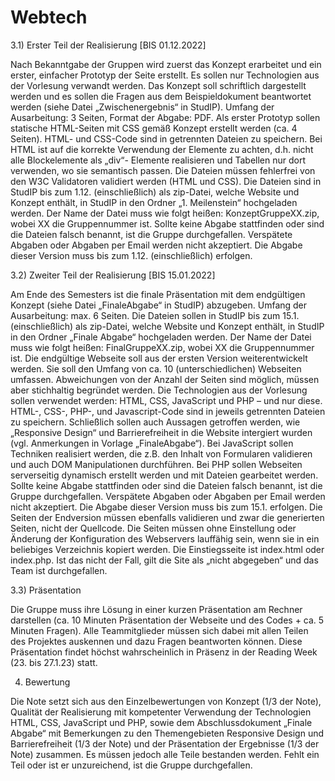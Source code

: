 # Webtech

3.1) Erster Teil der Realisierung [BIS 01.12.2022]

Nach Bekanntgabe der Gruppen wird zuerst das Konzept erarbeitet und ein erster, einfacher 
Prototyp der Seite erstellt. Es sollen nur Technologien aus der Vorlesung verwandt werden.
Das Konzept soll schriftlich dargestellt werden und es sollen die Fragen aus dem 
Beispieldokument beantwortet werden (siehe Datei „Zwischenergebnis“ in StudIP). Umfang 
der Ausarbeitung: 3 Seiten, Format der Abgabe: PDF. 
Als erster Prototyp sollen statische HTML-Seiten mit CSS gemäß Konzept erstellt werden
(ca. 4 Seiten). HTML- und CSS-Code sind in getrennten Dateien zu speichern. Bei HTML ist 
auf die korrekte Verwendung der Elemente zu achten, d.h. nicht alle Blockelemente als „div“-
Elemente realisieren und Tabellen nur dort verwenden, wo sie semantisch passen. Die 
Dateien müssen fehlerfrei von den W3C Validatoren validiert werden (HTML und CSS). Die 
Dateien sind in StudIP bis zum 1.12. (einschließlich) als zip-Datei, welche Website und 
Konzept enthält, in StudIP in den Ordner „1. Meilenstein“ hochgeladen werden. Der Name 
der Datei muss wie folgt heißen: KonzeptGruppeXX.zip, wobei XX die Gruppennummer ist. 
Sollte keine Abgabe stattfinden oder sind die Dateien falsch benannt, ist die Gruppe 
durchgefallen. Verspätete Abgaben oder Abgaben per Email werden nicht akzeptiert. Die 
Abgabe dieser Version muss bis zum 1.12. (einschließlich) erfolgen.

3.2) Zweiter Teil der Realisierung [BIS 15.01.2022]

Am Ende des Semesters ist die finale Präsentation mit dem endgültigen Konzept (siehe 
Datei „FinaleAbgabe“ in StudIP) abzugeben. Umfang der Ausarbeitung: max. 6 Seiten.
Die Dateien sollen in StudIP bis zum 15.1. (einschließlich) als zip-Datei, welche Website und 
Konzept enthält, in StudIP in den Ordner „Finale Abgabe“ hochgeladen werden. Der Name 
der Datei muss wie folgt heißen: FinalGruppeXX.zip, wobei XX die Gruppennummer ist. 
Die endgültige Webseite soll aus der ersten Version weiterentwickelt werden. Sie soll den 
Umfang von ca. 10 (unterschiedlichen) Webseiten umfassen. Abweichungen von der Anzahl 
der Seiten sind möglich, müssen aber stichhaltig begründet werden.
Die Technologien aus der Vorlesung sollen verwendet werden: HTML, CSS, JavaScript und 
PHP – und nur diese. HTML-, CSS-, PHP-, und Javascript-Code sind in jeweils getrennten 
Dateien zu speichern. Schließlich sollen auch Aussagen getroffen werden, wie „Responsive 
Design“ und Barrierefreiheit in die Website intergiert wurden (vgl. Anmerkungen in Vorlage 
„FinaleAbgabe“). Bei JavaScript sollen Techniken realisiert werden, die z.B. den Inhalt von 
Formularen validieren und auch DOM Manipulationen durchführen. Bei PHP sollen 
Webseiten serverseitig dynamisch erstellt werden und mit Dateien gearbeitet werden. 
Sollte keine Abgabe stattfinden oder sind die Dateien falsch benannt, ist die Gruppe 
durchgefallen. Verspätete Abgaben oder Abgaben per Email werden nicht akzeptiert. Die 
Abgabe dieser Version muss bis zum 15.1. erfolgen.
Die Seiten der Endversion müssen ebenfalls validieren und zwar die generierten Seiten, 
nicht der Quellcode. Die Seiten müssen ohne Einstellung oder Änderung der 
Konfiguration des Webservers lauffähig sein, wenn sie in ein beliebiges Verzeichnis 
kopiert werden. Die Einstiegsseite ist index.html oder index.php. Ist das nicht der Fall, 
gilt die Site als „nicht abgegeben“ und das Team ist durchgefallen. 

3.3) Präsentation

Die Gruppe muss ihre Lösung in einer kurzen Präsentation am Rechner darstellen (ca. 10 
Minuten Präsentation der Webseite und des Codes + ca. 5 Minuten Fragen). Alle 
Teammitglieder müssen sich dabei mit allen Teilen des Projektes auskennen und dazu 
Fragen beantworten können. 
Diese Präsentation findet höchst wahrscheinlich in Präsenz in der Reading Week (23. bis 
27.1.23) statt.

4) Bewertung

Die Note setzt sich aus den Einzelbewertungen von Konzept (1/3 der Note), Qualität der 
Realisierung mit kompetenter Verwendung der Technologien HTML, CSS, JavaScript und 
PHP, sowie dem Abschlussdokument „Finale Abgabe“ mit Bemerkungen zu den 
Themengebieten Responsive Design und Barrierefreiheit (1/3 der Note) und der Präsentation 
der Ergebnisse (1/3 der Note) zusammen. 
Es müssen jedoch alle Teile bestanden werden. Fehlt ein Teil oder ist er unzureichend, 
ist die Gruppe durchgefallen. 
